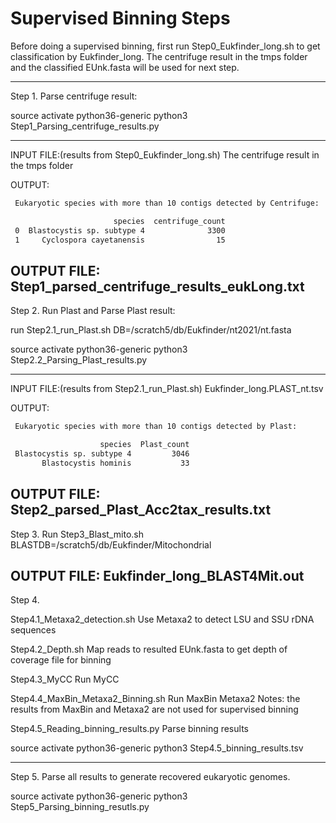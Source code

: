 # Supervised Binning Steps

Before doing a supervised binning, first run Step0_Eukfinder_long.sh to get classification by Eukfinder_long.
The centrifuge result in the tmps folder and the classified EUnk.fasta will be used for next step.

------------------------------------------------------------------------------
Step 1. Parse centrifuge result:

source activate python36-generic
python3 Step1_Parsing_centrifuge_results.py

--------------------
INPUT FILE:(results from Step0_Eukfinder_long.sh)
The centrifuge result in the tmps folder

OUTPUT:
   ```sh
    Eukaryotic species with more than 10 contigs detected by Centrifuge:

                          species  centrifuge_count
    0  Blastocystis sp. subtype 4              3300
    1     Cyclospora cayetanensis                15
   ```

OUTPUT FILE:
Step1_parsed_centrifuge_results_eukLong.txt
------------------------------------------------------------------------------
Step 2. Run Plast and Parse Plast result:

run Step2.1_run_Plast.sh
DB=/scratch5/db/Eukfinder/nt2021/nt.fasta

source activate python36-generic
python3 Step2.2_Parsing_Plast_results.py

--------------------
INPUT FILE:(results from Step2.1_run_Plast.sh)
Eukfinder_long.PLAST_nt.tsv


OUTPUT:
   ```sh
    Eukaryotic species with more than 10 contigs detected by Plast:

                       species  Plast_count
    Blastocystis sp. subtype 4         3046
          Blastocystis hominis           33
   ```

OUTPUT FILE:
Step2_parsed_Plast_Acc2tax_results.txt
------------------------------------------------------------------------------
Step 3. Run Step3_Blast_mito.sh
BLASTDB=/scratch5/db/Eukfinder/Mitochondrial

OUTPUT FILE:
Eukfinder_long_BLAST4Mit.out
------------------------------------------------------------------------------

Step 4. 

Step4.1_Metaxa2_detection.sh
Use Metaxa2 to detect LSU and SSU rDNA sequences

Step4.2_Depth.sh
Map reads to resulted EUnk.fasta to get depth of coverage file for binning

Step4.3_MyCC
Run MyCC

Step4.4_MaxBin_Metaxa2_Binning.sh
Run MaxBin Metaxa2
Notes: the results from MaxBin and Metaxa2 are not used for supervised binning

Step4.5_Reading_binning_results.py
Parse binning results

source activate python36-generic
python3 Step4.5_binning_results.tsv

------------------------------------------------------------------------------
Step 5. Parse all results to generate recovered eukaryotic genomes.

source activate python36-generic
python3 Step5_Parsing_binning_resutls.py
